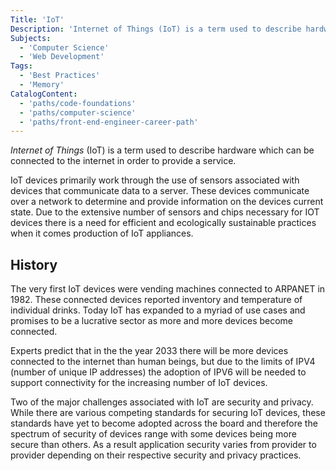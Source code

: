 ```yaml
---
Title: 'IoT'
Description: 'Internet of Things (IoT) is a term used to describe hardware which can be connected to the internet in order to provide a service. IoT devices primarily work through the use of sensors associated with devices that communicate data to a server. These devices communicate over a network to determine and provide information on the devices current state. Due to the extensive number of sensors and chips necessary for IOT devices there is a need for efficient and ecologically sustainable practices when it comes production of IoT appliances. The very first IoT devices were vending machines connected to ARPANET in 1982. These connected devices reported inventory and temperature of individual drinks. Today IoT has expanded to a myriad of use cases and promises to be a lucrative sector as more and more devices become connected. Experts predict that in the the year 2033 there will be more devices connected to the internet than human beings, but due to the limits of IPV4 (number of unique IP addresses) the adoption of IPV6 will be needed to support connectivity for the increasing number of IoT devices. Two of the major challenges associated with IoT are security and privacy. While there are various competing standards for securing IoT devices, these standards have yet to become adopted across the board and therefore the spectrum of security of devices range with some devices being more secure than others. As a result application security varies from provider to provider depending on their respective security and privacy practices.'
Subjects:
  - 'Computer Science'
  - 'Web Development'
Tags:
  - 'Best Practices'
  - 'Memory'
CatalogContent:
  - 'paths/code-foundations'
  - 'paths/computer-science'
  - 'paths/front-end-engineer-career-path'
---
```


_Internet of Things_ (IoT) is a term used to describe hardware which can be connected to the internet in order to provide a service.

IoT devices primarily work through the use of sensors associated with devices that communicate data to a server. These devices communicate over a network to determine and provide information on the devices current state. Due to the extensive number of sensors and chips necessary for IOT devices there is a need for efficient and ecologically sustainable practices when it comes production of IoT appliances.

## History

The very first IoT devices were vending machines connected to ARPANET in 1982. These connected devices reported inventory and temperature of individual drinks. Today IoT has expanded to a myriad of use cases and promises to be a lucrative sector as more and more devices become connected.

Experts predict that in the the year 2033 there will be more devices connected to the internet than human beings, but due to the limits of IPV4 (number of unique IP addresses) the adoption of IPV6 will be needed to support connectivity for the increasing number of IoT devices.

Two of the major challenges associated with IoT are security and privacy. While there are various competing standards for securing IoT devices, these standards have yet to become adopted across the board and therefore the spectrum of security of devices range with some devices being more secure than others. As a result application security varies from provider to provider depending on their respective security and privacy practices.
